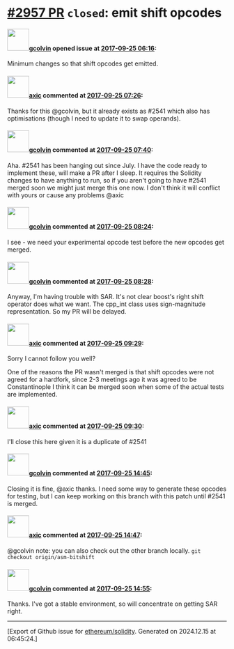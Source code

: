 # [\#2957 PR](https://github.com/ethereum/solidity/pull/2957) `closed`: emit shift opcodes

#### <img src="https://avatars.githubusercontent.com/u/16827129?u=e139d856e3285344ce12dff2050f8149f16f9234&v=4" width="50">[gcolvin](https://github.com/gcolvin) opened issue at [2017-09-25 06:16](https://github.com/ethereum/solidity/pull/2957):

Minimum changes so that shift opcodes get emitted.

#### <img src="https://avatars.githubusercontent.com/u/20340?v=4" width="50">[axic](https://github.com/axic) commented at [2017-09-25 07:26](https://github.com/ethereum/solidity/pull/2957#issuecomment-331798434):

Thanks for this @gcolvin, but it already exists as #2541 which also has optimisations (though I need to update it to swap operands).

#### <img src="https://avatars.githubusercontent.com/u/16827129?u=e139d856e3285344ce12dff2050f8149f16f9234&v=4" width="50">[gcolvin](https://github.com/gcolvin) commented at [2017-09-25 07:40](https://github.com/ethereum/solidity/pull/2957#issuecomment-331801494):

Aha.  #2541 has been hanging out since July.  I have the code ready to implement these, will make a PR after I sleep.  It requires the Solidity changes to have anything to run, so if you aren't going to have #2541 merged soon we might just merge this one now.  I don't think it will conflict with yours or cause any problems @axic

#### <img src="https://avatars.githubusercontent.com/u/16827129?u=e139d856e3285344ce12dff2050f8149f16f9234&v=4" width="50">[gcolvin](https://github.com/gcolvin) commented at [2017-09-25 08:24](https://github.com/ethereum/solidity/pull/2957#issuecomment-331810984):

I see - we need your experimental opcode test before the new opcodes get merged.

#### <img src="https://avatars.githubusercontent.com/u/16827129?u=e139d856e3285344ce12dff2050f8149f16f9234&v=4" width="50">[gcolvin](https://github.com/gcolvin) commented at [2017-09-25 08:28](https://github.com/ethereum/solidity/pull/2957#issuecomment-331812038):

Anyway, I'm having trouble with SAR.  It's not clear boost's right shift operator does what we want.  The cpp_int class uses sign-magnitude representation.  So my PR will be delayed.

#### <img src="https://avatars.githubusercontent.com/u/20340?v=4" width="50">[axic](https://github.com/axic) commented at [2017-09-25 09:29](https://github.com/ethereum/solidity/pull/2957#issuecomment-331827455):

Sorry I cannot follow you well?

One of the reasons the PR wasn't merged is that shift opcodes were not agreed for a hardfork, since 2-3 meetings ago it was agreed to be Constantinople I think it can be merged soon when some of the actual tests are implemented.

#### <img src="https://avatars.githubusercontent.com/u/20340?v=4" width="50">[axic](https://github.com/axic) commented at [2017-09-25 09:30](https://github.com/ethereum/solidity/pull/2957#issuecomment-331827566):

I'll close this here given it is a duplicate of #2541

#### <img src="https://avatars.githubusercontent.com/u/16827129?u=e139d856e3285344ce12dff2050f8149f16f9234&v=4" width="50">[gcolvin](https://github.com/gcolvin) commented at [2017-09-25 14:45](https://github.com/ethereum/solidity/pull/2957#issuecomment-331904387):

Closing it is fine, @axic thanks.  I need some way to generate these opcodes for testing, but I can keep working on this branch with this patch until #2541 is merged.

#### <img src="https://avatars.githubusercontent.com/u/20340?v=4" width="50">[axic](https://github.com/axic) commented at [2017-09-25 14:47](https://github.com/ethereum/solidity/pull/2957#issuecomment-331905073):

@gcolvin note: you can also check out the other branch locally. `git checkout origin/asm-bitshift`

#### <img src="https://avatars.githubusercontent.com/u/16827129?u=e139d856e3285344ce12dff2050f8149f16f9234&v=4" width="50">[gcolvin](https://github.com/gcolvin) commented at [2017-09-25 14:55](https://github.com/ethereum/solidity/pull/2957#issuecomment-331907765):

Thanks.  I've got a stable environment, so will concentrate on getting SAR right.


-------------------------------------------------------------------------------



[Export of Github issue for [ethereum/solidity](https://github.com/ethereum/solidity). Generated on 2024.12.15 at 06:45:24.]

